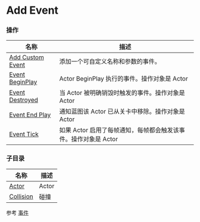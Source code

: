 # Add Event

### 操作  
| 名称 | 描述 |
|--|--|
| [Add Custom Event](./add-custom-event.md) | 添加一个可自定义名称和参数的事件。 |
| [Event BeginPlay](./event-begin-play.md) | Actor BeginPlay 执行的事件。操作对象是 Actor |
| [Event Destroyed](./event-destroyed.md) | 当 Actor 被明确销毁时触发的事件。操作对象是 Actor |
| [Event End Play](./event-end-play.md) | 通知蓝图该 Actor 已从关卡中移除。操作对象是 Actor |
| [Event Tick](./event-tick.md) | 如果 Actor 启用了每帧通知，每帧都会触发该事件。操作对象是 Actor |

### 子目录
| 名称 | 描述 |
|--|--|
| [Actor](./actor/) | Actor |
| [Collision](./collision/) |碰撞 |

参考
[事件](https://docs.unrealengine.com/4.27/zh-CN/ProgrammingAndScripting/Blueprints/UserGuide/Events/)